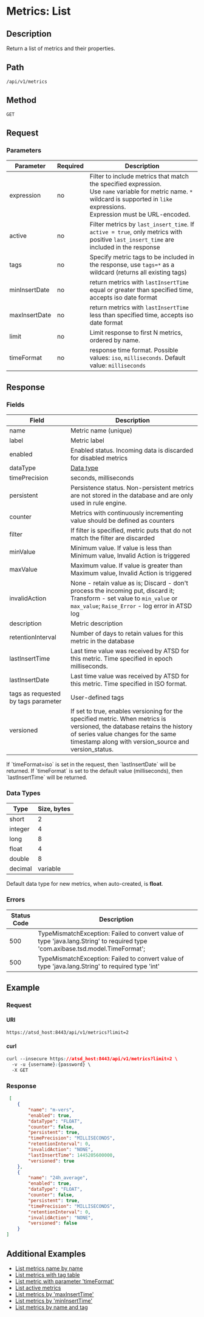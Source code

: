 # Metrics: List
## Description 
Return a list of metrics and their properties.
## Path
```
/api/v1/metrics
```
## Method
```
GET 
```

## Request

### Parameters

|**Parameter**|**Required**|**Description**|
|---|---|---|
|expression|no|Filter to include metrics that match the specified expression.<br>Use `name` variable for metric name. `*` wildcard is supported in `like` expressions. <br> Expression must be URL-encoded.|
|active|no|Filter metrics by `last_insert_time`. If `active = true`, only metrics with positive `last_insert_time` are included in the response|
|tags|no|Specify metric tags to be included in the response, use `tags=*` as a wildcard (returns all existing tags)|
|minInsertDate|no|return metrics with `lastInsertTime` equal or greater than specified time, accepts iso date format|
|maxInsertDate|no|return metrics with `lastInsertTime` less than specified time, accepts iso date format|
|limit|no|Limit response to first N metrics, ordered by name.|
|timeFormat|no|response time format. Possible values: `iso`, `milliseconds`. Default value: `milliseconds`|

## Response 
### Fields
|**Field**|**Description**|
|---|---|
|name|Metric name (unique)|
|label|Metric label|
|enabled|Enabled status. Incoming data is discarded for disabled metrics|
|dataType|[Data type](#data-types)|
|timePrecision|seconds, milliseconds|
|persistent |Persistence status. Non-persistent metrics are not stored in the database and are only used in rule engine.|
|counter|Metrics with continuously incrementing value should be defined as counters|
|filter |If filter is specified, metric puts that do not match the filter are discarded|
|minValue |Minimum value. If value is less than Minimum value, Invalid Action is triggered|
|maxValue|Maximum value. If value is greater than Maximum value, Invalid Action is triggered|
|invalidAction |None - retain value as is; Discard - don't process the incoming put, discard it; Transform - set value to `min_value` or `max_value`; `Raise_Error` - log error in ATSD log|
|description |Metric description|
|retentionInterval|Number of days to retain values for this metric in the database|
|lastInsertTime|Last time value was received by ATSD for this metric. Time specified in epoch milliseconds.|
|lastInsertDate|Last time value was received by ATSD for this metric. Time specified in ISO format.|
|tags as requested by tags parameter|User-defined tags|
|versioned| If set to true, enables versioning for the specified metric. When metrics is versioned, the database retains the history of series value changes for the same timestamp along with version_source and version_status.|


 <aside class="notice">
If `timeFormat=iso` is set in the request, then `lastInsertDate` will be returned. If `timeFormat` is set to the default value (milliseconds), then `lastInsertTime` will be returned.
</aside>

### Data Types

|**Type**|**Size, bytes**|
|---|:---|
|short|2|
|integer|4|
|long|8|
|float|4|
|double|8|
|decimal|variable|

Default data type for new metrics, when auto-created, is **float**. 

### Errors

|  Status Code  |  Description  |
|---------------|---------------|
| 500 |TypeMismatchException: Failed to convert value of type 'java.lang.String' to required type 'com.axibase.tsd.model.TimeFormat';|
| 500 |TypeMismatchException: Failed to convert value of type 'java.lang.String' to required type 'int'|

## Example 

### Request

#### URI

```
https://atsd_host:8443/api/v1/metrics?limit=2
```

#### curl

```css
curl --insecure https://atsd_host:8443/api/v1/metrics?limit=2 \
  -v -u {username}:{password} \
  -X GET
```

### Response

```json
 [
    {
        "name": "m-vers",
        "enabled": true,
        "dataType": "FLOAT",
        "counter": false,
        "persistent": true,
        "timePrecision": "MILLISECONDS",
        "retentionInterval": 0,
        "invalidAction": "NONE",
        "lastInsertTime": 1445205600000,
        "versioned": true
    },
    {
        "name": "24h_average",
        "enabled": true,
        "dataType": "FLOAT",
        "counter": false,
        "persistent": true,
        "timePrecision": "MILLISECONDS",
        "retentionInterval": 0,
        "invalidAction": "NONE",
        "versioned": false
    }
]
```



## Additional Examples
* [List metrics name by name](https://github.com/axibase/atsd-docs/blob/master/api/meta/examples/list-metrics-by-name.md)
* [List metrics with tag table](https://github.com/axibase/atsd-docs/blob/master/api/meta/examples/List-metrics-with-tag-table.md)
* [List metric with parameter 'timeFormat'](https://github.com/axibase/atsd-docs/blob/master/api/meta/examples/list-metric-with-timeformat.md)
* [List active metrics](https://github.com/axibase/atsd-docs/blob/master/api/meta/examples/list-active-metrics.md)
* [List metrics by 'maxInsertTime'](https://github.com/axibase/atsd-docs/blob/master/api/meta/examples/list-metrics-by-maxinserttime.md)
* [List metrics by 'minInsertTime'](https://github.com/axibase/atsd-docs/blob/master/api/meta/examples/list-metrics-by-mininserttime.md)
* [List metrics by name and tag](https://github.com/axibase/atsd-docs/blob/master/api/meta/examples/list-metrics-by-name-and-tag.md)



